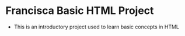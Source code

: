 # Francisca Basic HTML Project

* This is an introductory project used to learn basic concepts in HTML
